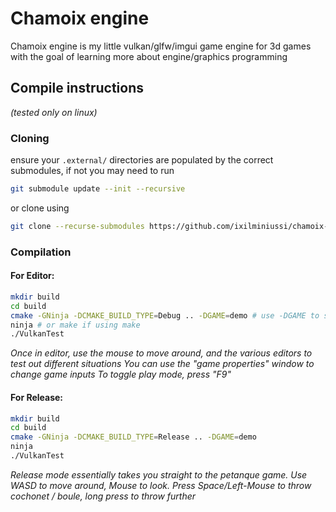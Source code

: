 # Chamoix engine
Chamoix engine is my little vulkan/glfw/imgui game engine for 3d games with the goal of learning more about engine/graphics programming

## Compile instructions
*(tested only on linux)*

### Cloning
ensure your `.external/` directories are populated by the correct submodules, if not you may need to run

``` bash
git submodule update --init --recursive
```
or clone using
``` bash
git clone --recurse-submodules https://github.com/ixilminiussi/chamoix-engine.git
```

### Compilation

#### For Editor:

``` bash
mkdir build
cd build
cmake -GNinja -DCMAKE_BUILD_TYPE=Debug .. -DGAME=demo # use -DGAME to specify the game directory you intend to build
ninja # or make if using make
./VulkanTest
```

*Once in editor, use the mouse to move around, and the various editors to test out different situations*
*You can use the "game properties" window to change game inputs*
*To toggle *play* mode, press "F9"*

#### For Release:

``` bash
mkdir build
cd build
cmake -GNinja -DCMAKE_BUILD_TYPE=Release .. -DGAME=demo
ninja
./VulkanTest
```

*Release mode essentially takes you straight to the petanque game. Use WASD to move around, Mouse to look. Press Space/Left-Mouse to throw cochonet / boule, long press to throw further* 

